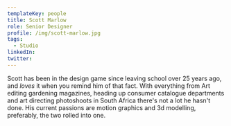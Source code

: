```yaml
---
templateKey: people
title: Scott Marlow
role: Senior Designer
profile: /img/scott-marlow.jpg
tags:
  - Studio
linkedIn: 
twitter: 
---
```


Scott has been in the design game since leaving school over 25 years ago, and *loves* it when you remind him of that fact. With everything from Art editing gardening magazines, heading up consumer catalogue departments and art directing photoshoots in South Africa there's not a lot he hasn't done. His current passions are motion graphics and 3d modelling, preferably, the two rolled into one.